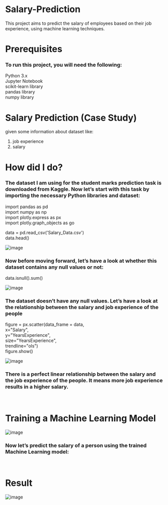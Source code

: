 

# Salary-Prediction
This project aims to predict the salary of employees based on their job experience, using machine learning techniques.<br>

# Prerequisites
<h3>To run this project, you will need the following:<br></h3>

Python 3.x<br>
Jupyter Notebook<br>
scikit-learn library<br>
pandas library<br>
numpy library<br>

# Salary Prediction (Case Study)
 given some information about dataset like:<br>
 
 1. job experience<br>
 2. salary<br>
 
 # How  did I do?

<h3>The dataset I am using for the student marks prediction task is downloaded from Kaggle. Now let’s start with this task by importing the necessary Python libraries and dataset:<br></h3>

import pandas as pd<br>
import numpy as np<br>
import plotly.express as px<br>
import plotly.graph_objects as go<br>


data = pd.read_csv('Salary_Data.csv')<br>
data.head()<br>

![image](https://github.com/Sanketarali/Salary-Prediction/assets/110754364/c0265108-1847-4c90-9627-7d70c7c73271)

<h3>Now before moving forward, let’s have a look at whether this dataset contains any null values or not:<br></h3>

data.isnull().sum()<br>

![image](https://github.com/Sanketarali/Salary-Prediction/assets/110754364/b35fd229-8dd8-4a24-9215-f7b785891182)

<h3>The dataset doesn’t have any null values. Let’s have a look at the relationship between the salary and job experience of the people</h3>
figure = px.scatter(data_frame = data, <br>
                    x="Salary",<br>
                    y="YearsExperience", <br>
                    size="YearsExperience", <br>
                    trendline="ols")<br>
figure.show()<br>

![image](https://github.com/Sanketarali/Salary-Prediction/assets/110754364/3267db87-2717-417f-8574-e002d763f0a5)




<h3>There is a perfect linear relationship between the salary and the job experience of the people. It means more job experience results in a higher salary.</h3><br>

# Training a Machine Learning Model


![image](https://github.com/Sanketarali/Salary-Prediction/assets/110754364/9aab263d-4fd1-44ed-aa4e-f293658b7f5c)



<h3>Now let’s predict the salary of a person using the trained Machine Learning model:</h3><br>

# Result
![image](https://github.com/Sanketarali/Salary-Prediction/assets/110754364/bf048c5d-91fc-4856-a9f1-b42b47fd8baa)



                                                


